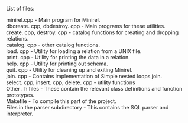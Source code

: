 List of files:

minirel.cpp - Main program for Minirel.    
dbcreate. cpp, dbdestroy. cpp - Main programs for these utilities.   
create. cpp, destroy. cpp -  catalog functions for creating and dropping relations.   
catalog. cpp - other catalog functions.   
load. cpp - Utility for loading a relation from a UNIX file.  
print. cpp - Utility for printing the data in a relation.  
help. cpp - Utility for printing out schema.   
quit. cpp - Utility for cleaning up and exiting Minirel.  
join. cpp - Contains implementation of Simple nested loops join.  
select. cpp, insert. cpp, delete. cpp - utility functions  
Other . h files - These contain the relevant class definitions and function prototypes.   
Makefile - To compile this part of the project.  
Files in the parser subdirectory - This contains the SQL parser and interpreter.   
